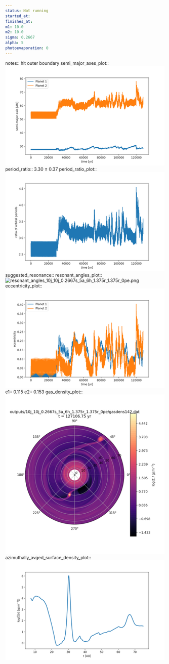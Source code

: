```yaml
---
status: Not running
started_at:
finishes_at:
m1: 10.0
m2: 10.0
sigma: 0.2667
alpha: 5
photoevaporation: 0
---
```


notes:: hit outer boundary
semi_major_axes_plot:: ![semi_major_axes_10j_10j_0.2667s_5a_6h_1.375r_1.375r_0pe.png](plots/semi_major_axes/semi_major_axes_10j_10j_0.2667s_5a_6h_1.375r_1.375r_0pe.png)
period_ratio:: 3.30 ± 0.37
period_ratio_plot:: ![period_ratio_10j_10j_0.2667s_5a_6h_1.375r_1.375r_0pe.png](plots/period_ratio/period_ratio_10j_10j_0.2667s_5a_6h_1.375r_1.375r_0pe.png)
suggested_resonance:: 
resonant_angles_plot:: ![resonant_angles_10j_10j_0.2667s_5a_6h_1.375r_1.375r_0pe.png](plots/resonant_angles/resonant_angles_10j_10j_0.2667s_5a_6h_1.375r_1.375r_0pe.png)
eccentricity_plot:: ![eccentricity_10j_10j_0.2667s_5a_6h_1.375r_1.375r_0pe.png](plots/eccentricity/eccentricity_10j_10j_0.2667s_5a_6h_1.375r_1.375r_0pe.png)
e1:: 0.115
e2:: 0.153
gas_density_plot:: ![gas_density_10j_10j_0.2667s_5a_6h_1.375r_1.375r_0pe.png](plots/gas_density/gas_density_10j_10j_0.2667s_5a_6h_1.375r_1.375r_0pe.png)
azimuthally_avged_surface_density_plot:: ![azimuthally_avged_surface_density_10j_10j_0.2667s_5a_6h_1.375r_1.375r_0pe.png](plots/azimuthally_avged_surface_density/azimuthally_avged_surface_density_10j_10j_0.2667s_5a_6h_1.375r_1.375r_0pe.png)
